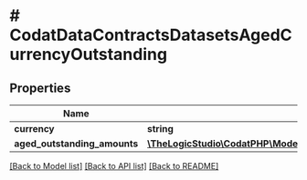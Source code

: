 # # CodatDataContractsDatasetsAgedCurrencyOutstanding

## Properties

Name | Type | Description | Notes
------------ | ------------- | ------------- | -------------
**currency** | **string** |  | [optional]
**aged_outstanding_amounts** | [**\TheLogicStudio\CodatPHP\Model\CodatDataContractsDatasetsAgedOutstandingAmount[]**](CodatDataContractsDatasetsAgedOutstandingAmount.md) |  | [optional]

[[Back to Model list]](../../README.md#models) [[Back to API list]](../../README.md#endpoints) [[Back to README]](../../README.md)
